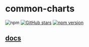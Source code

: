 # common-charts

![npm](https://img.shields.io/npm/dw/common-charts.svg)
[![GitHub stars](https://img.shields.io/github/stars/halo951/common-charts.svg?style=social&label=common-charts)](https://github.com/halo951/common-charts)
[![npm version](https://badge.fury.io/js/common-charts.svg)](https://badge.fury.io/js/common-charts)

## [docs](packages//common-charts/README.md)
